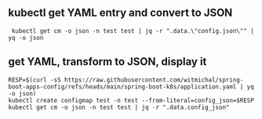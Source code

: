 

## kubectl get YAML entry and convert to JSON
```shell
 kubectl get cm -o json -n test test | jq -r ".data.\"config.json\"" | yq -o json
```

## get YAML, transform to JSON, display it
```shell
RESP=$(curl -sS https://raw.githubusercontent.com/witmichal/spring-boot-apps-config/refs/heads/main/spring-boot-k8s/application.yaml | yq -o json)
kubectl create configmap test -n test --from-literal=config_json=$RESP
kubectl get cm -o json -n test test | jq -r ".data.config_json"
```